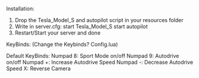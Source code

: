 Installation:

1. Drop the Tesla_Model_S and autopilot script in your resources folder
2. Write in server.cfg:
  start Tesla_Model_S
  start autopilot
3. Restart/Start your server and done


KeyBinds: (Change the Keybinds? Config.lua)

Default KeyBinds:
Numpad 8: Sport Mode on/off
Numpad 9: Autodrive on/off
Numpad +: Increase Autodrive Speed
Numpad -: Decrease Autodrive Speed
X: Reverse Camera
